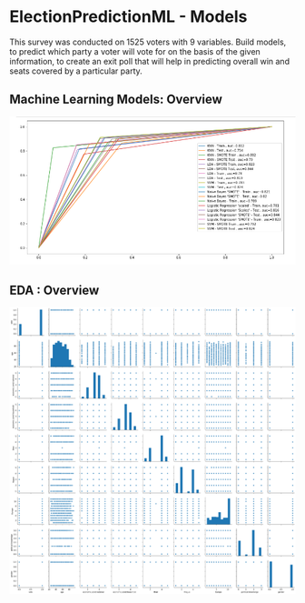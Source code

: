 # ElectionPredictionML - Models
This survey was conducted on 1525 voters with 9 variables. 
Build models, to predict which party a voter will vote for on the basis of the given information, to create an exit poll that will help in predicting overall win and seats covered by a particular party.

## Machine Learning Models: Overview

![alt text](https://github.com/Umang1611/ElectionPredictionML/blob/master/ML_models_scores.png)

## EDA : Overview
![alt text](https://github.com/Umang1611/ElectionPredictionML/blob/master/download.png)
